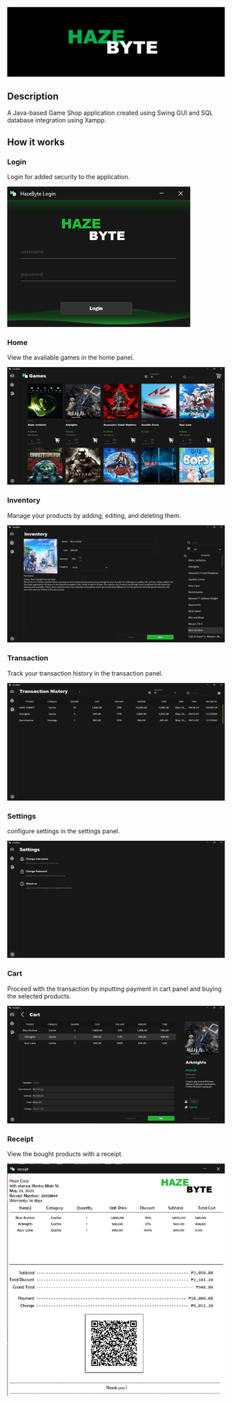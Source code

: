 <div align="center">
  <img src="HazeByteBanner.png" alt="Haze Byte"/>
</div>

<h2>Description</h2>
<p>A Java-based Game Shop application created using Swing GUI and SQL database integration using Xampp.</p>


<h2>How it works</h2>

<h3>Login</h3>
<p>Login for added security to the application.</p>
<img src="screenshots/login.png" alt="Login"/>

<h3>Home</h3>
<p>View the available games in the home panel.</p>
<img src="screenshots/home.png" alt="Home"/>

<h3>Inventory</h3>
<p>Manage your products by adding, editing, and deleting them.</p>
<img src="screenshots/edit.png" alt="Inventory"/>

<h3>Transaction</h3>
<p>Track your transaction history in the transaction panel.</p>
<img src="screenshots/transaction.png" alt="Transaction"/>

<h3>Settings</h3>
<p>configure settings in the settings panel.</p>
<img src="screenshots/settings.png" alt="Settings"/>

<h3>Cart</h3>
<p>Proceed with the transaction by inputting payment in cart panel and buying the selected products.</p>
<img src="screenshots/cart.png" alt="Cart"/>

<h3>Receipt</h3>
<p>View the bought products with a receipt.</p>
<img src="screenshots/receipt.png" alt="Receipt"/>
